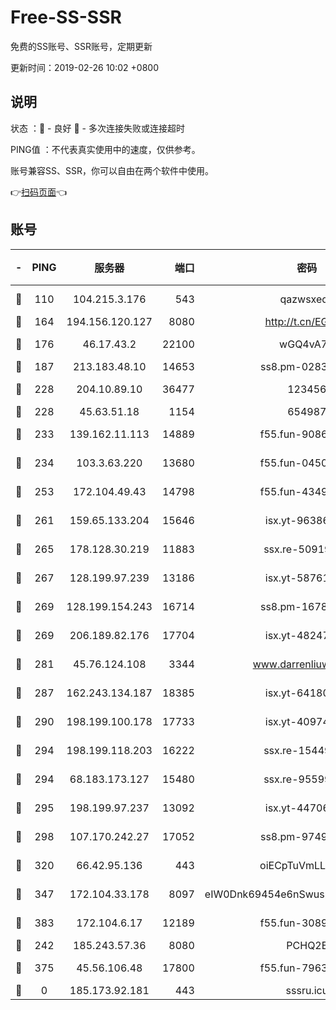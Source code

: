 # Free-SS-SSR

免费的SS账号、SSR账号，定期更新

更新时间：2019-02-26 10:02 +0800

## 说明

状态     ：🙂 - 良好 🙁 - 多次连接失败或连接超时

PING值   ：不代表真实使用中的速度，仅供参考。

账号兼容SS、SSR，你可以自由在两个软件中使用。

👉[扫码页面](https://liesauer.github.io/free-ss-ssr.github.io/)👈

## 账号

|-|PING|服务器|端口|密码|加密方式|区域|
|:----:|:----:|:-----:|-----:|:----:|:----:|:----:|
|🙂|110|104.215.3.176|543|qazwsxedc|aes-256-gcm|JP|
|🙂|164|194.156.120.127|8080|http://t.cn/EGJIyrl|rc4-md5|RU|
|🙂|176|46.17.43.2|22100|wGQ4vA7D|aes-256-gcm|RU|
|🙂|187|213.183.48.10|14653|ss8.pm-02834105|rc4-md5|RU|
|🙂|228|204.10.89.10|36477|123456|aes-256-cfb|US|
|🙂|228|45.63.51.18|1154|654987|chacha20|US|
|🙂|233|139.162.11.113|14889|f55.fun-90867001|aes-256-cfb|SG|
|🙂|234|103.3.63.220|13680|f55.fun-04505509|aes-256-cfb|SG|
|🙂|253|172.104.49.43|14798|f55.fun-43493243|aes-256-cfb|SG|
|🙂|261|159.65.133.204|15646|isx.yt-96386254|aes-256-cfb|SG|
|🙂|265|178.128.30.219|11883|ssx.re-50919809|aes-256-cfb|SG|
|🙂|267|128.199.97.239|13186|isx.yt-58761687|aes-256-cfb|SG|
|🙂|269|128.199.154.243|16714|ss8.pm-16780170|aes-256-cfb|SG|
|🙂|269|206.189.82.176|17704|isx.yt-48247850|aes-256-cfb|SG|
|🙂|281|45.76.124.108|3344|www.darrenliuwei.com|aes-256-cfb|AU|
|🙂|287|162.243.134.187|18385|isx.yt-64180950|aes-256-cfb|US|
|🙂|290|198.199.100.178|17733|isx.yt-40974898|aes-256-cfb|US|
|🙂|294|198.199.118.203|16222|ssx.re-15449751|aes-256-cfb|US|
|🙂|294|68.183.173.127|15480|ssx.re-95599154|aes-256-cfb|US|
|🙂|295|198.199.97.237|13092|isx.yt-44706124|aes-256-cfb|US|
|🙂|298|107.170.242.27|17052|ss8.pm-97495398|aes-256-cfb|US|
|🙂|320|66.42.95.136|443|oiECpTuVmLLxk4Ts|aes-256-cfb|US|
|🙂|347|172.104.33.178|8097|eIW0Dnk69454e6nSwuspv9DmS201tQ0D|aes-256-cfb|SG|
|🙂|383|172.104.6.17|12189|f55.fun-30895721|aes-256-cfb|US|
|🙂|242|185.243.57.36|8080|PCHQ2E|rc4-md5|US|
|🙂|375|45.56.106.48|17800|f55.fun-79636491|aes-256-cfb|US|
|🙁|0|185.173.92.181|443|sssru.icu|rc4-md5|RU|
